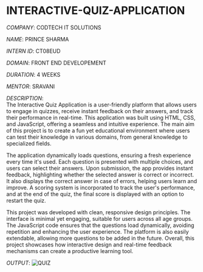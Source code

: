 # INTERACTIVE-QUIZ-APPLICATION

*COMPANY*: CODTECH IT SOLUTIONS

*NAME*: PRINCE SHARMA

*INTERN ID*: CT08EUD

*DOMAIN*: FRONT END DEVELOPEMENT

*DURATION*: 4 WEEKS

*MENTOR*: SRAVANI

*DESCRIPTION*:  
The Interactive Quiz Application is a user-friendly platform that allows users to engage in quizzes, receive instant feedback on their answers, and track their performance in real-time. This application was built using HTML, CSS, and JavaScript, offering a seamless and intuitive experience. The main aim of this project is to create a fun yet educational environment where users can test their knowledge in various domains, from general knowledge to specialized fields.

The application dynamically loads questions, ensuring a fresh experience every time it's used. Each question is presented with multiple choices, and users can select their answers. Upon submission, the app provides instant feedback, highlighting whether the selected answer is correct or incorrect. It also displays the correct answer in case of errors, helping users learn and improve. A scoring system is incorporated to track the user's performance, and at the end of the quiz, the final score is displayed with an option to restart the quiz.

This project was developed with clean, responsive design principles. The interface is minimal yet engaging, suitable for users across all age groups. The JavaScript code ensures that the questions load dynamically, avoiding repetition and enhancing the user experience. The platform is also easily extendable, allowing more questions to be added in the future. Overall, this project showcases how interactive design and real-time feedback mechanisms can create a productive learning tool.

*OUTPUT*:
![QUIZ](https://github.com/user-attachments/assets/bdf167ca-d744-4d34-a07b-2516b927cd5d)
